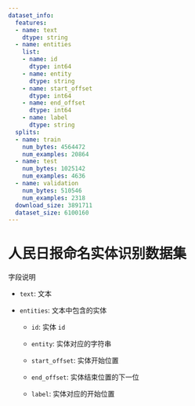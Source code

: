 ```yaml
---
dataset_info:
  features:
  - name: text
    dtype: string
  - name: entities
    list:
    - name: id
      dtype: int64
    - name: entity
      dtype: string
    - name: start_offset
      dtype: int64
    - name: end_offset
      dtype: int64
    - name: label
      dtype: string
  splits:
  - name: train
    num_bytes: 4564472
    num_examples: 20864
  - name: test
    num_bytes: 1025142
    num_examples: 4636
  - name: validation
    num_bytes: 510546
    num_examples: 2318
  download_size: 3891711
  dataset_size: 6100160
---
```

# 人民日报命名实体识别数据集

字段说明

+ `text`: 文本

+ `entities`: 文本中包含的实体

  + `id`: 实体 `id`

  + `entity`: 实体对应的字符串

  + `start_offset`: 实体开始位置

  + `end_offset`: 实体结束位置的下一位

  + `label`: 实体对应的开始位置
  
